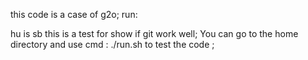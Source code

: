 this code is a case of g2o;
run:

hu is sb
this is a test for show if git work well;
You can go to the home directory and use cmd : ./run.sh            to test the code ;

